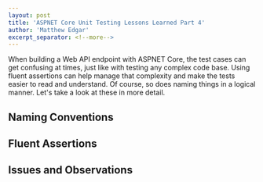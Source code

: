 ```yaml
---
layout: post
title: 'ASPNET Core Unit Testing Lessons Learned Part 4'
author: 'Matthew Edgar'
excerpt_separator: <!--more-->
---
```


When building a Web API endpoint with ASPNET Core, the test cases can get confusing at times, just
like with testing any complex code base. Using fluent assertions can help manage that complexity
and make the tests easier to read and understand. Of course, so does naming things in a logical
manner. Let's take a look at these in more detail.

<!--more-->

## Naming Conventions



## Fluent Assertions



## Issues and Observations


<!--more-->
